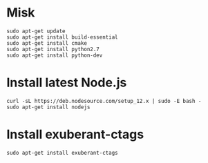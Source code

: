 # Misk 
```
sudo apt-get update
sudo apt-get install build-essential
sudo apt-get install cmake
sudo apt-get install python2.7
sudo apt-get install python-dev
```

# Install latest Node.js
```
curl -sL https://deb.nodesource.com/setup_12.x | sudo -E bash -
sudo apt-get install nodejs
```

# Install exuberant-ctags
```
sudo apt-get install exuberant-ctags
```

